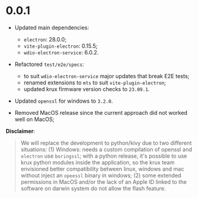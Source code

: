 # 0.0.1

- Updated main dependencies:
  - `electron`: 28.0.0;
  - `vite-plugin-electron`: 0.15.5;
  - `wdio-electron-service`: 6.0.2.

- Refactored `test/e2e/specs`:
  - to suit `wdio-electron-service` major updates that break E2E tests;
  - renamed extensions to `mts` to suit `vite-plugin-electron`;
  - updated krux firmware version checks to `23.09.1`.

- Updated `openssl` for windows to `3.2.0`.

- Removed MacOS release since the current approach did not worked well
  on MacOS;

**Disclaimer**:  
> We will replace the development to python/kivy due to
two different situations: (1) Windows: needs a custom compilation of openssl
and  `electron` use `boringssl`; with a python release, it's possible to use
krux python modules inside the application, so the krux team envisioned
better compatibility between linux, windows and mac without inject an `opeessl`
binary in windows; (2) some extended permissions in MacOS and/or the lack
of an Apple ID linked to the software on darwin system do not allow the flash feature.